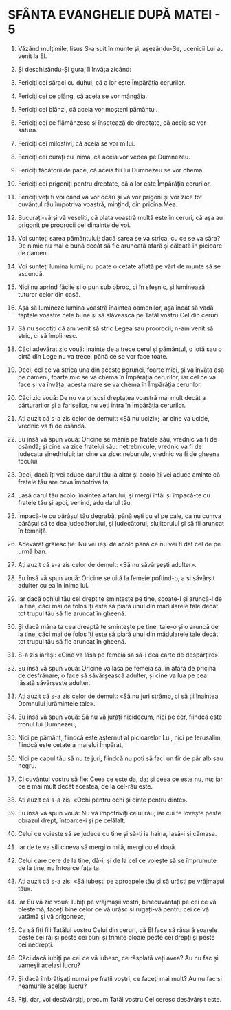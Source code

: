 # SFÂNTA EVANGHELIE DUPĂ MATEI - 5

<!-- CAP. 5 Predica de pe munte. Fericirile. Adevărata împlinire a Legii. -->

1. Văzând mulțimile, Iisus S-a suit în munte și, așezându-Se, ucenicii Lui au venit la El.

2. Și deschizându-Și gura, îi învăța zicând:

3. Fericiți cei săraci cu duhul, că a lor este Împărăția cerurilor.

4. Fericiți cei ce plâng, că aceia se vor mângâia.

5. Fericiți cei blânzi, că aceia vor moșteni pământul.

6. Fericiți cei ce flămânzesc și însetează de dreptate, că aceia se vor sătura.

7. Fericiți cei milostivi, că aceia se vor milui.

8. Fericiți cei curați cu inima, că aceia vor vedea pe Dumnezeu.

9. Fericiți făcătorii de pace, că aceia fiii lui Dumnezeu se vor chema.

10. Fericiți cei prigoniți pentru dreptate, că a lor este Împărăția cerurilor.

11. Fericiți veți fi voi când vă vor ocărî și vă vor prigoni și vor zice tot cuvântul rău împotriva voastră, mințind, din pricina Mea.

12. Bucurați-vă și vă veseliți, că plata voastră multă este în ceruri, că așa au prigonit pe proorocii cei dinainte de voi.

13. Voi sunteți sarea pământului; dacă sarea se va strica, cu ce se va săra? De nimic nu mai e bună decât să fie aruncată afară și călcată în picioare de oameni.

14. Voi sunteți lumina lumii; nu poate o cetate aflată pe vârf de munte să se ascundă.

15. Nici nu aprind făclie și o pun sub obroc, ci în sfeșnic, și luminează tuturor celor din casă.

16. Așa să lumineze lumina voastră înaintea oamenilor, așa încât să vadă faptele voastre cele bune și să slăvească pe Tatăl vostru Cel din ceruri.

17. Să nu socotiți că am venit să stric Legea sau proorocii; n-am venit să stric, ci să împlinesc.

18. Căci adevărat zic vouă: Înainte de a trece cerul și pământul, o iotă sau o cirtă din Lege nu va trece, până ce se vor face toate.

19. Deci, cel ce va strica una din aceste porunci, foarte mici, și va învăța așa pe oameni, foarte mic se va chema în Împărăția cerurilor; iar cel ce va face și va învăța, acesta mare se va chema în Împărăția cerurilor.

20. Căci zic vouă: De nu va prisosi dreptatea voastră mai mult decât a cărturarilor și a fariseilor, nu veți intra în Împărăția cerurilor.

21. Ați auzit că s-a zis celor de demult: «Să nu ucizi»; iar cine va ucide, vrednic va fi de osândă.

22. Eu însă vă spun vouă: Oricine se mânie pe fratele său, vrednic va fi de osândă; și cine va zice fratelui său: netrebnicule, vrednic va fi de judecata sinedriului; iar cine va zice: nebunule, vrednic va fi de gheena focului.

23. Deci, dacă îți vei aduce darul tău la altar și acolo îți vei aduce aminte că fratele tău are ceva împotriva ta,

24. Lasă darul tău acolo, înaintea altarului, și mergi întâi și împacă-te cu fratele tău și apoi, venind, adu darul tău.

25. Împacă-te cu pârâșul tău degrabă, până ești cu el pe cale, ca nu cumva pârâșul să te dea judecătorului, și judecătorul, slujitorului și să fii aruncat în temniță.

26. Adevărat grăiesc ție: Nu vei ieși de acolo până ce nu vei fi dat cel de pe urmă ban.

27. Ați auzit că s-a zis celor de demult: «Să nu săvârșești adulter».

28. Eu însă vă spun vouă: Oricine se uită la femeie poftind-o, a și săvârșit adulter cu ea în inima lui.

29. Iar dacă ochiul tău cel drept te smintește pe tine, scoate-l și aruncă-l de la tine, căci mai de folos îți este să piară unul din mădularele tale decât tot trupul tău să fie aruncat în gheenă.

30. Și dacă mâna ta cea dreaptă te smintește pe tine, taie-o și o aruncă de la tine, căci mai de folos îți este să piară unul din mădularele tale decât tot trupul tău să fie aruncat în gheenă.

31. S-a zis iarăși: «Cine va lăsa pe femeia sa să-i dea carte de despărțire».

32. Eu însă vă spun vouă: Oricine va lăsa pe femeia sa, în afară de pricină de desfrânare, o face să săvârșească adulter, și cine va lua pe cea lăsată săvârșește adulter.

33. Ați auzit că s-a zis celor de demult: «Să nu juri strâmb, ci să ții înaintea Domnului jurămintele tale».

34. Eu însă vă spun vouă: Să nu vă jurați nicidecum, nici pe cer, fiindcă este tronul lui Dumnezeu,

35. Nici pe pământ, fiindcă este aşternut al picioarelor Lui, nici pe Ierusalim, fiindcă este cetate a marelui Împărat,

36. Nici pe capul tău să nu te juri, fiindcă nu poți să faci un fir de păr alb sau negru.

37. Ci cuvântul vostru să fie: Ceea ce este da, da; și ceea ce este nu, nu; iar ce e mai mult decât acestea, de la cel-rău este.

38. Ați auzit că s-a zis: «Ochi pentru ochi și dinte pentru dinte».

39. Eu însă vă spun vouă: Nu vă împotriviți celui rău; iar cui te lovește peste obrazul drept, întoarce-i și pe celălalt.

40. Celui ce voiește să se judece cu tine și să-ți ia haina, lasă-i și cămașa.

41. Iar de te va sili cineva să mergi o milă, mergi cu el două.

42. Celui care cere de la tine, dă-i; și de la cel ce voiește să se împrumute de la tine, nu întoarce fața ta.

43. Ați auzit că s-a zis: «Să iubești pe aproapele tău și să urăști pe vrăjmașul tău».

44. Iar Eu vă zic vouă: Iubiți pe vrăjmașii voștri, binecuvântați pe cei ce vă blestemă, faceți bine celor ce vă urăsc și rugați-vă pentru cei ce vă vatămă și vă prigonesc,

45. Ca să fiți fiii Tatălui vostru Celui din ceruri, că El face să răsară soarele peste cei răi și peste cei buni și trimite ploaie peste cei drepți și peste cei nedrepți.

46. Căci dacă iubiți pe cei ce vă iubesc, ce răsplată veți avea? Au nu fac și vameșii același lucru?

47. Și dacă îmbrățișați numai pe frații voștri, ce faceți mai mult? Au nu fac și neamurile același lucru?

48. Fiți, dar, voi desăvârșiți, precum Tatăl vostru Cel ceresc desăvârșit este.
